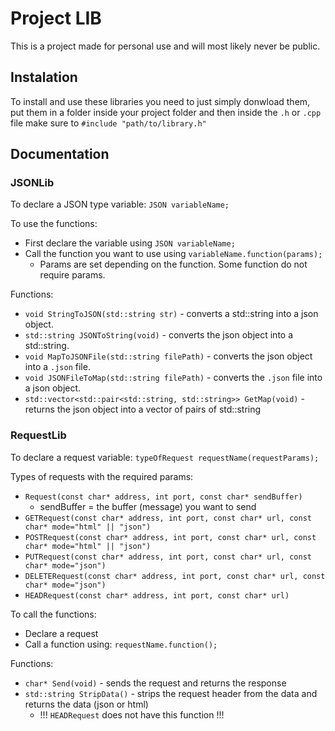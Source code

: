 # Project LIB

This is a project made for personal use and will most likely never be public.

## Instalation

To install and use these libraries you need to just simply donwload them, put them in a folder inside your project folder and then inside the `.h` or `.cpp` file make sure to `#include "path/to/library.h"`

## Documentation

### JSONLib

To declare a JSON type variable: `JSON variableName;`

To use the functions:

- First declare the variable using `JSON variableName;`
- Call the function you want to use using `variableName.function(params);`
  - Params are set depending on the function. Some function do not require params.

Functions:

- `void StringToJSON(std::string str)` - converts a std::string into a json object.
- `std::string JSONToString(void)` - converts the json object into a std::string.
- `void MapToJSONFile(std::string filePath)` - converts the json object into a `.json` file.
- `void JSONFileToMap(std::string filePath)` - converts the `.json` file into a json object.
- `std::vector<std::pair<std::string, std::string>> GetMap(void)` - returns the json object into a vector of pairs of std::string

### RequestLib

To declare a request variable: `typeOfRequest requestName(requestParams);`

Types of requests with the required params:

- `Request(const char* address, int port, const char* sendBuffer)`
  - sendBuffer = the buffer (message) you want to send
- `GETRequest(const char* address, int port, const char* url, const char* mode="html" || "json")`
- `POSTRequest(const char* address, int port, const char* url, const char* mode="html" || "json")`
- `PUTRequest(const char* address, int port, const char* url, const char* mode="json")`
- `DELETERequest(const char* address, int port, const char* url, const char* mode="json")`
- `HEADRequest(const char* address, int port, const char* url)`

To call the functions:

- Declare a request
- Call a function using: `requestName.function();`

Functions:

- `char* Send(void)` - sends the request and returns the response
- `std::string StripData()` - strips the request header from the data and returns the data (json or html)
  - !!! `HEADRequest` does not have this function !!!
